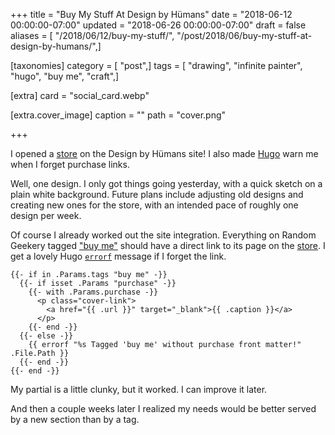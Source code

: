 +++
title = "Buy My Stuff At Design by Hümans"
date = "2018-06-12 00:00:00-07:00"
updated = "2018-06-26 00:00:00-07:00"
draft = false
aliases = [ "/2018/06/12/buy-my-stuff/", "/post/2018/06/buy-my-stuff-at-design-by-humans/",]

[taxonomies]
category = [ "post",]
tags = [ "drawing", "infinite painter", "hugo", "buy me", "craft",]

[extra]
card = "social_card.webp"

[extra.cover_image]
caption = ""
path = "cover.png"

+++

I opened a [store][] on the Design by Hümans site! I also made [Hugo][] warn me when I forget purchase links.

[store]: https://www.designbyhumans.com/shop/randomgeek/
[Hugo]: /tags/hugo
<!--more-->

Well, one design. I only got things going yesterday, with a quick sketch on a plain white background. Future
plans include adjusting old designs and creating new ones for the store, with an intended pace of roughly one
design per week.

Of course I already worked out the site integration. Everything on Random Geekery tagged ["buy me"][] should
have a direct link to its page on the [store][]. I get a lovely Hugo [`errorf`][] message if I forget the link.

    {{- if in .Params.tags "buy me" -}}
      {{- if isset .Params "purchase" -}}
        {{- with .Params.purchase -}}
          <p class="cover-link">
            <a href="{{ .url }}" target="_blank">{{ .caption }}</a>
          </p>
        {{- end -}}
      {{- else -}}
        {{ errorf "%s Tagged 'buy me' without purchase front matter!" .File.Path }}
      {{- end -}}
    {{- end -}}

My partial is a little clunky, but it worked. I can improve it later.

<aside class="admonition">

And then a couple weeks later I realized my needs would be better served by a new section than by a tag.

</aside>

["buy me"]: /tags/buy-me
[`errorf`]: http://gohugo.io/functions/errorf/